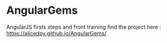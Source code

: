 # AngularGems

AngularJS firsts steps and front training
find the project here : https://alicedpy.github.io/AngularGems/
